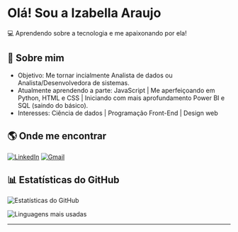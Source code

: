# Olá! Sou a Izabella Araujo

💻 Aprendendo sobre a tecnologia e me apaixonando por ela! 

## 📌 Sobre mim
- Objetivo: Me tornar incialmente Analista de dados ou Analista/Desenvolvedora de sistemas. 
- Atualmente aprendendo a parte: JavaScript | Me aperfeiçoando em Python, HTML e CSS | Iniciando com mais aprofundamento Power BI e SQL (saindo do básico). 
- Interesses: Ciência de dados | Programação Front-End | Design web 

## 🌎 Onde me encontrar
[![LinkedIn](https://img.shields.io/badge/LinkedIn-0077B5?style=for-the-badge&logo=linkedin&logoColor=white)](https://www.linkedin.com/in/izabella-da-silva-2004ga)
[![Gmail](https://img.shields.io/badge/Gmail-D14836?style=for-the-badge&logo=gmail&logoColor=white)](mailto:izabella.silvagomes.a@gmail.com)

## 📊 Estatísticas do GitHub

![Estatísticas do GitHub](https://github-readme-stats.vercel.app/api?username=izabellaaraujo&show_icons=true&theme=dark)

![Linguagens mais usadas](https://github-readme-stats.vercel.app/api/top-langs/?username=izabellaaraujo&layout=compact&theme=dark)

---
